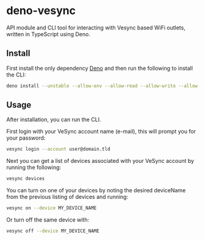 # deno-vesync

API module and CLI tool for interacting with Vesync based WiFi outlets, written in TypeScript using Deno.

## Install

First install the only dependency [Deno](https://deno.land) and then run the following to install the CLI:

```sh
deno install --unstable --allow-env --allow-read --allow-write --allow-net='smartapi.vesync.com' 'https://deno.land/x/vesync@0.0.3/cli.ts'
```

## Usage

After installation, you can run the CLI.

First login with your VeSync account name (e-mail), this will prompt you for your password:

```sh
vesync login --account user@domain.tld
```

Next you can get a list of devices associated with your VeSync account by running the following:

```sh
vesync devices
```

You can turn on one of your devices by noting the desired deviceName from the previous listing of devices and running:

```sh
vesync on --device MY_DEVICE_NAME
```

Or turn off the same device with:

```sh
vesync off --device MY_DEVICE_NAME
```